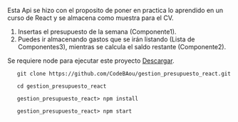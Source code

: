 Esta Api se hizo con el proposito de poner en practica lo aprendido en un curso de React y se almacena como muestra para el CV.

  1. Insertas el presupuesto de la semana (Componente1).
  2. Puedes ir almacenando gastos que se irán listando (Lista de Componentes3), mientras se calcula el saldo restante (Componente2).
  
Se requiere node para ejecutar este proyecto [Descargar](https://nodejs.org/es/).

```
   git clone https://github.com/CodeBAou/gestion_presupuesto_react.git
   
   cd gestion_presupuesto_react
   
   gestion_presupuesto_react> npm install
   
   gestion_presupuesto_react> npm start
   
```


